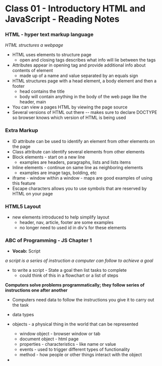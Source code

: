 # Class 01 - Introductory HTML and JavaScript - Reading Notes


### HTML - hyper text markup language

*HTML structures a webpage* 

- HTML uses elements to structure page 
    - open and closing tags describes what info will lie between the tags
- Attributes appear in opening tag and provide additional info about contents of element
    - made up of a name and value separated by an equals sign
- HTML structures page with a head element, a body element and then a footer
    - head contains the title 
    - body will contain anything in the body of the web page like the header, main
- You can view a pages HTML by viewing the page source
- Several versions of HTML out there -- makes sure to declare DOCTYPE so browser knows which version of HTML is being used

### Extra Markup
- ID attribute can be used to identify an element from other elements on the page
- Class attribute can identify several elements from other elements
- Block elements - start on a new line
    - examples are headers, paragraphs, lists and lists items
- Inline elements - continue on same line as neighboring elements
    - examples are image tags, bolding, etc
- iframe - window within a window - maps are good examples of using this feature
- Escape characters allows you to use symbols that are reserved by HTML on your page


### HTML5 Layout
- new elements introduced to help simplify layout
    - header, nav, article, footer are some examples
    - no longer need to used id in div's for these elements


### ABC of Programming - JS Chapter 1
- **Vocab:** Script

*a script is a series of instruction a computer can follow to achieve a goal*

- to write a script - State a goal then list tasks to complete
    - could think of this in a flowchart or a list of steps


**Computers solve problems programmatically; they follow series of instructions one after another**
- Computers need data to follow the instructions you give it to carry out the task

- data types
- objects - a physical thing in the world that can be represented
    - window object - browser window or tab
    - document object - html page
    - properties - characteristics - like name or value
    - events - used to trigger different types of functionality 
    - method - how people or other things interact with the object 

- 